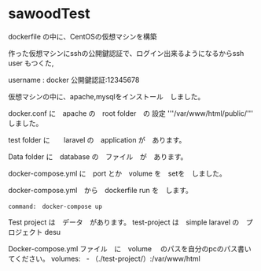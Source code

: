 # sawoodTest
dockerfile の中に、CentOSの仮想マシンを構築

作った仮想マシンにsshの公開鍵認証で、ログイン出来るようになるからssh user もつくた,

username : docker 公開鍵認証:12345678

仮想マシンの中に、apache,mysqlをインストール　しました。

docker.conf に　apache の　root folder　の 設定 
'''/var/www/html/public/'''　
しました。

test folder に　　laravel の　application が　あります。

Data folder に　database の　ファイル　が　あります。

docker-compose.yml に　port とか　volume を　setを　しました。

docker-compose.yml　から　dockerfile run を　します。 

```
command:　docker-compose up 
```
Test project は　データ　があります。
test-project は　simple laravel の　プロジェクト desu

Docker-compose.yml ファイル　に　volume 　のパスを自分のpcのパス書いてください。
volumes:
    - （./test-project/）:/var/www/html
